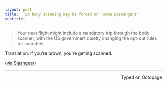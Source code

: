 ```yaml
---
layout: post
title:  TSA body scanning may be forced on 'some passengers" 
subtitle:
---
```


> Your next flight might include a mandatory trip through the body scanner, with the US government quietly changing the opt-out rules for searches.

Translation: if you're brown, you're getting scanned. 

([via Slashgear](http://www.slashgear.com/now-the-tsa-can-force-you-to-go-through-the-body-scanner-22419599/))

 ---
<p align="right">Typed on Octopage</p> 
